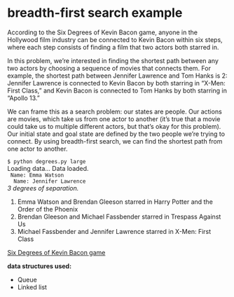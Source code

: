 <h1> breadth-first search example</h1>
<p>
According to the Six Degrees of Kevin Bacon game, anyone in the Hollywood
film industry can be connected to Kevin Bacon within six steps, where each step consists of finding a film that two
actors both starred in.
</p>

<p>In this problem, we’re interested in finding the shortest path between any two actors by choosing a sequence of movies
that connects them. For example, the shortest path between Jennifer Lawrence and Tom Hanks is 2: Jennifer Lawrence is
connected to Kevin Bacon by both starring in “X-Men: First Class,” and Kevin Bacon is connected to Tom Hanks by both
starring in “Apollo 13.”</p>
<p>We can frame this as a search problem: our states are people. Our actions are movies, which take us from one actor to another (it’s true that a movie could take us to multiple different actors, but that’s okay for this problem). Our initial state and goal state are defined by the two people we’re trying to connect. By using breadth-first search, we can find the shortest path from one actor to another.</p>

`$ python degrees.py large` <br>  Loading data... Data loaded.<br>` Name: Emma Watson`<br> `  Name: Jennifer Lawrence` <br>
*3 degrees of separation.*<br>

1. Emma Watson and Brendan Gleeson starred in Harry Potter and the Order of the Phoenix
1. Brendan Gleeson and Michael Fassbender starred in Trespass Against Us
1. Michael Fassbender and Jennifer Lawrence starred in X-Men: First Class

[Six Degrees of Kevin Bacon game](https://en.wikipedia.org/wiki/Six_Degrees_of_Kevin_Bacon)

**data structures used:**
* Queue
* Linked list
